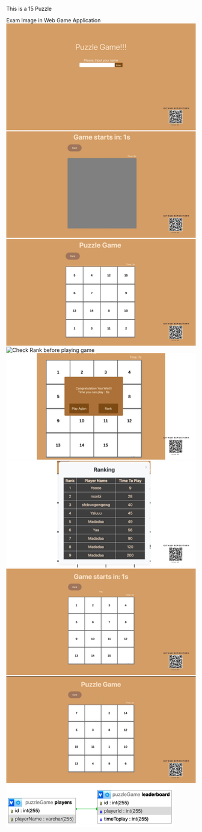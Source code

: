 This is a 15 Puzzle

Exam Image in Web Game Application
![Main](showimg/1.jpg)
![Start Game](showimg/2.jpg)
![Started Game](showimg/3.jpg)
![Check Rank before playing game](howimg/4.jpg)
![Victory](showimg/5.jpg)
![Check Rank after played game](showimg/6.jpg)
![Playing again](showimg/7.jpg)
![Round 2](showimg/8.jpg)
![Relationships database](showimg/relationships_database.png)